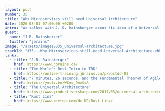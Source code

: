```yaml
---
layout: post
number: 35
title: "Why Microservices still need Universal Architecture"
date: 2020-08-01 07:00:00 +0200
intro: "We talked with J. B. Rainsberger about his idea of a Universal Architecture and how it helps people to get architectural decisions right. In addition, we talked about the continuing importance of clean code, even in times of distributed systems and microservice architectures."
guest:
  name: "J.B. Rainsberger"
  twitter: "jbrains"
image: "/assets/images/035_universal-architecture.jpg"
trackId: "035---Why-Microservices-still-need-Universal-Architecture-ehk9j1"
links:
  - title: "J.B. Rainsberger"
    href: https://www.jbrains.ca/
  - title: "The World's Best Intro to TDD"
    href: https://online-training.jbrains.ca/p/wbitdd-01
  - title: "7 minutes, 26 seconds, and the Fundamental Theorem of Agile Software Development"
    href: https://youtu.be/WSes_PexXcA
  - title: "The Universal Architecture"
    href: https://www.productivecsharp.com/2017/03/universal-architecture/
  - title: "Rust Linz"
    href: https://www.meetup.com/de-DE/Rust-Linz/
---
```

